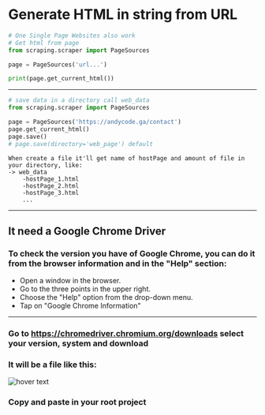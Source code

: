 # Generate HTML in string from URL

```python
# One Single Page Websites also work
# Get html from page
from scraping.scraper import PageSources

page = PageSources('url...')

print(page.get_current_html())
```

---

```python
# save data in a directory call web_data
from scraping.scraper import PageSources

page = PageSources('https://andycode.ga/contact')
page.get_current_html()
page.save()
# page.save(directory='web_page') default
```

    When create a file it'll get name of hostPage and amount of file in your directory, like:
    -> web_data
        -hostPage_1.html
        -hostPage_2.html
        -hostPage_3.html
        ...

---

## It need a Google Chrome Driver

### To check the version you have of Google Chrome, you can do it from the browser information and in the "Help" section:

- Open a window in the browser.
- Go to the three points in the upper right.
- Choose the "Help" option from the drop-down menu.
- Tap on "Google Chrome Information"

---

### Go to https://chromedriver.chromium.org/downloads select your version, system and download

### It will be a file like this:

<img src="https://i.ibb.co/6Hfy3M6/Screenshot-2021-07-12-001416.png"  title="hover text">

### **Copy and paste in your root project**
